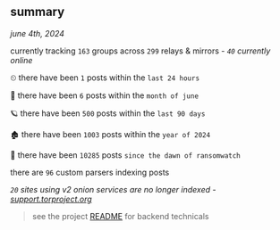 
## summary
_june 4th, 2024_

currently tracking `163` groups across `299` relays & mirrors - _`40` currently online_

⏲ there have been `1` posts within the `last 24 hours`

🦈 there have been `6` posts within the `month of june`

🪐 there have been `500` posts within the `last 90 days`

🏚 there have been `1003` posts within the `year of 2024`

🦕 there have been `10285` posts `since the dawn of ransomwatch`

there are `96` custom parsers indexing posts

_`20` sites using v2 onion services are no longer indexed - [support.torproject.org](https://support.torproject.org/onionservices/v2-deprecation/)_

> see the project [README](https://github.com/joshhighet/ransomwatch#ransomwatch--) for backend technicals
